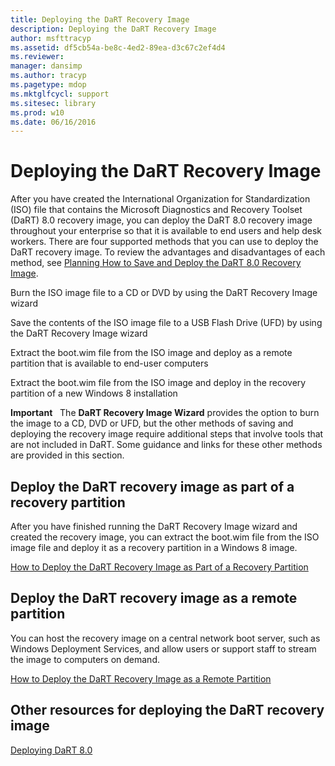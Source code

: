 ```yaml
---
title: Deploying the DaRT Recovery Image
description: Deploying the DaRT Recovery Image
author: msfttracyp
ms.assetid: df5cb54a-be8c-4ed2-89ea-d3c67c2ef4d4
ms.reviewer: 
manager: dansimp
ms.author: tracyp
ms.pagetype: mdop
ms.mktglfcycl: support
ms.sitesec: library
ms.prod: w10
ms.date: 06/16/2016
---
```



# Deploying the DaRT Recovery Image


After you have created the International Organization for Standardization (ISO) file that contains the Microsoft Diagnostics and Recovery Toolset (DaRT) 8.0 recovery image, you can deploy the DaRT 8.0 recovery image throughout your enterprise so that it is available to end users and help desk workers. There are four supported methods that you can use to deploy the DaRT recovery image. To review the advantages and disadvantages of each method, see [Planning How to Save and Deploy the DaRT 8.0 Recovery Image](planning-how-to-save-and-deploy-the-dart-80-recovery-image-dart-8.md).

Burn the ISO image file to a CD or DVD by using the DaRT Recovery Image wizard

Save the contents of the ISO image file to a USB Flash Drive (UFD) by using the DaRT Recovery Image wizard

Extract the boot.wim file from the ISO image and deploy as a remote partition that is available to end-user computers

Extract the boot.wim file from the ISO image and deploy in the recovery partition of a new Windows 8 installation

**Important**  
The **DaRT Recovery Image Wizard** provides the option to burn the image to a CD, DVD or UFD, but the other methods of saving and deploying the recovery image require additional steps that involve tools that are not included in DaRT. Some guidance and links for these other methods are provided in this section.

 

## Deploy the DaRT recovery image as part of a recovery partition


After you have finished running the DaRT Recovery Image wizard and created the recovery image, you can extract the boot.wim file from the ISO image file and deploy it as a recovery partition in a Windows 8 image.

[How to Deploy the DaRT Recovery Image as Part of a Recovery Partition](how-to-deploy-the-dart-recovery-image-as-part-of-a-recovery-partition-dart-8.md)

## Deploy the DaRT recovery image as a remote partition


You can host the recovery image on a central network boot server, such as Windows Deployment Services, and allow users or support staff to stream the image to computers on demand.

[How to Deploy the DaRT Recovery Image as a Remote Partition](how-to-deploy-the-dart-recovery-image-as-a-remote-partition-dart-8.md)

## Other resources for deploying the DaRT recovery image


[Deploying DaRT 8.0](deploying-dart-80-dart-8.md)

 

 






